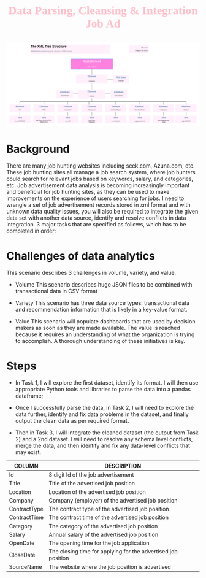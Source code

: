 <h3 style="color:#ffc0cb;font-size:30px;font-family:Georgia;text-align:center;"><strong>Data Parsing, Cleansing & Integration<br>Job Ad</strong></h3>


![tree map structure for the job ad](tree_map_XML.png)

# Background
There are many job hunting websites including seek.com, Azuna.com, etc. These job hunting sites
all manage a job search system, where job hunters could search for relevant jobs based on keywords, salary,
and categories, etc. Job advertisement data analysis is becoming increasingly important and beneficial for job
hunting sites, as they can be used to make improvements on the experience of users searching for jobs. I need to wrangle a set of job advertisement records stored in xml format and with unknown data quality issues, you will also be required to integrate the given data set with another data source, identify and resolve conflicts in data integration. 3 major tasks that are specified as follows, which has to be completed in order:

# Challenges of data analytics
This scenario describes 3 challenges in volume, variety, and value.

+ Volume This scenario describes huge JSON files to be combined with transactional data in CSV format

+ Variety This scenario has three data source types: transactional data and recommendation information that is likely in a key-value format.

+ Value This scenario will populate dashboards that are used by decision makers as soon as they are made available. The value is reached because it requires an understanding of what the organization is trying to accomplish. A thorough understanding of these initiatives is key.

# Steps

+ In Task 1, I will explore the first dataset, identify its format. I will then use appropriate Python
tools and libraries to parse the data into a pandas dataframe;

+ Once I successfully parse the data, in Task 2, I will need to explore the data further, identify and
fix data problems in the dataset, and finally output the clean data as per required format.

+ Then in Task 3, I will integrate the cleaned dataset (the output from Task 2) and a 2nd dataset. I
will need to resolve any schema level conflicts, merge the data, and then identify and fix any
data-level conflicts that may exist.


| **COLUMN**   | **DESCRIPTION**                                               |
|--------------|---------------------------------------------------------------|
| Id           | 8 digit Id of the job advertisement                           |
| Title        | Title of the advertised job position                          |
| Location     | Location of the advertised job position                       |
| Company      | Company (employer) of the advertised job position             |
| ContractType | The contract type of the advertised job position              |
| ContractTime | The contract time of the advertised job position              |
| Category     | The category of the advertised job position                   |
| Salary       | Annual salary of the advertised job position                  |
| OpenDate     | The opening time for the job application                      |
| CloseDate    | The closing time for applying for the advertised job position |
| SourceName   | The website where the job position is advertised              |

